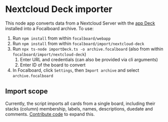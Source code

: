 # Nextcloud Deck importer

This node app converts data from a Nextcloud Server with the [app Deck](https://apps.nextcloud.com/apps/deck) installed into a Focalboard archive. To use:

1. Run `npm install` from within `focalboard/webapp`
2. Run `npm install` from within `focalboard/import/nextcloud-deck`
3. Run `npx ts-node importDeck.ts -o archive.focalboard` (also from within `focalboard/import/nextcloud-deck`)
   1. Enter URL and credentials (can also be provided via cli arguments)
   2. Enter ID of the board to convert
4. In Focalboard, click `Settings`, then `Import archive` and select `archive.focalboard`

## Import scope

Currently, the script imports all cards from a single board, including their stacks (column) membership, labels, names, descriptions, duedate and comments. [Contribute code](https://mattermost.github.io/focalboard/) to expand this.


